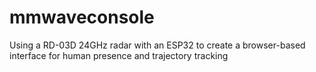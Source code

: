 # mmwaveconsole
Using a RD-03D 24GHz radar with an ESP32 to create a browser-based interface for human presence and trajectory tracking
